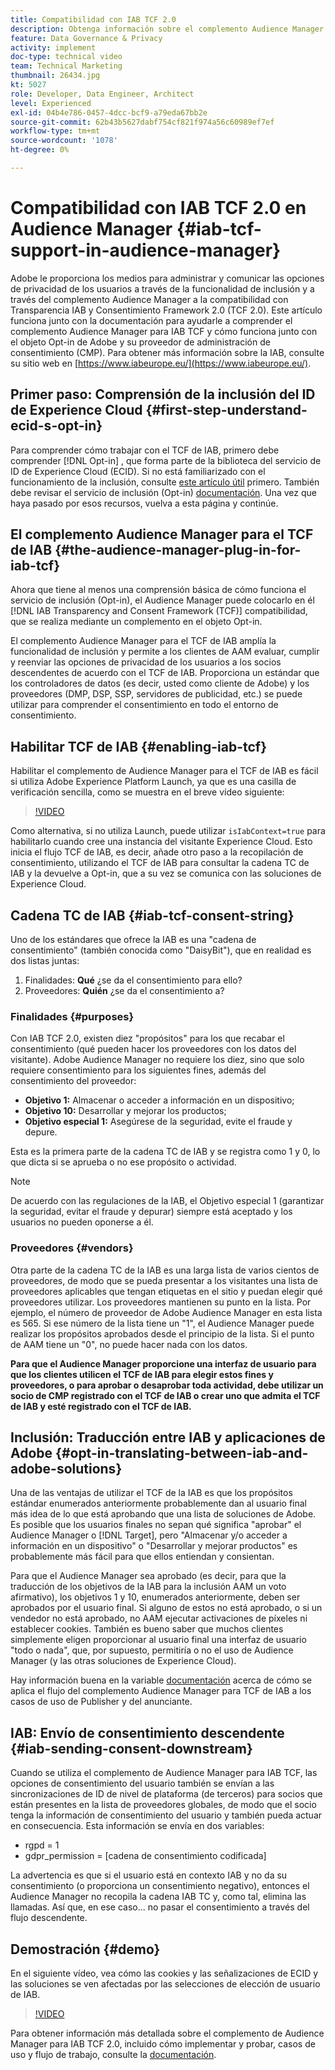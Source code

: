 ```yaml
---
title: Compatibilidad con IAB TCF 2.0
description: Obtenga información sobre el complemento Audience Manager a IAB TCF y cómo funciona con el objeto de inclusión de Adobe y su proveedor de administración de consentimiento (CMP).
feature: Data Governance & Privacy
activity: implement
doc-type: technical video
team: Technical Marketing
thumbnail: 26434.jpg
kt: 5027
role: Developer, Data Engineer, Architect
level: Experienced
exl-id: 04b4e786-0457-4dcc-bcf9-a79eda67bb2e
source-git-commit: 62b43b5627dabf754cf821f974a56c60989ef7ef
workflow-type: tm+mt
source-wordcount: '1078'
ht-degree: 0%

---
```


# Compatibilidad con IAB TCF 2.0 en Audience Manager {#iab-tcf-support-in-audience-manager}

Adobe le proporciona los medios para administrar y comunicar las opciones de privacidad de los usuarios a través de la funcionalidad de inclusión y a través del complemento Audience Manager a la compatibilidad con Transparencia IAB y Consentimiento Framework 2.0 (TCF 2.0). Este artículo funciona junto con la documentación para ayudarle a comprender el complemento Audience Manager para IAB TCF y cómo funciona junto con el objeto Opt-in de Adobe y su proveedor de administración de consentimiento (CMP). Para obtener más información sobre la IAB, consulte su sitio web en [https://www.iabeurope.eu/](https://www.iabeurope.eu/).

## Primer paso: Comprensión de la inclusión del ID de Experience Cloud {#first-step-understand-ecid-s-opt-in}

Para comprender cómo trabajar con el TCF de IAB, primero debe comprender [!DNL Opt-in] , que forma parte de la biblioteca del servicio de ID de Experience Cloud (ECID). Si no está familiarizado con el funcionamiento de la inclusión, consulte [este artículo útil](https://experienceleague.adobe.com/docs/core-services-learn/tutorials/id-service/use-opt-in-to-control-experience-cloud-activities-based-on-user-consent.html) primero. También debe revisar el servicio de inclusión (Opt-in) [documentación](https://experienceleague.adobe.com/docs/id-service/using/implementation/opt-in-service/optin-overview.html). Una vez que haya pasado por esos recursos, vuelva a esta página y continúe.

## El complemento Audience Manager para el TCF de IAB {#the-audience-manager-plug-in-for-iab-tcf}

Ahora que tiene al menos una comprensión básica de cómo funciona el servicio de inclusión (Opt-in), el Audience Manager puede colocarlo en él [!DNL IAB Transparency and Consent Framework (TCF)] compatibilidad, que se realiza mediante un complemento en el objeto Opt-in.

El complemento Audience Manager para el TCF de IAB amplía la funcionalidad de inclusión y permite a los clientes de AAM evaluar, cumplir y reenviar las opciones de privacidad de los usuarios a los socios descendentes de acuerdo con el TCF de IAB. Proporciona un estándar que los controladores de datos (es decir, usted como cliente de Adobe) y los proveedores (DMP, DSP, SSP, servidores de publicidad, etc.) se puede utilizar para comprender el consentimiento en todo el entorno de consentimiento.

## Habilitar TCF de IAB {#enabling-iab-tcf}

Habilitar el complemento de Audience Manager para el TCF de IAB es fácil si utiliza Adobe Experience Platform Launch, ya que es una casilla de verificación sencilla, como se muestra en el breve vídeo siguiente:

>[!VIDEO](https://video.tv.adobe.com/v/26433/?quality=12)

Como alternativa, si no utiliza Launch, puede utilizar `isIabContext=true` para habilitarlo cuando cree una instancia del visitante Experience Cloud. Esto inicia el flujo TCF de IAB, es decir, añade otro paso a la recopilación de consentimiento, utilizando el TCF de IAB para consultar la cadena TC de IAB y la devuelve a Opt-in, que a su vez se comunica con las soluciones de Experience Cloud.

## Cadena TC de IAB {#iab-tcf-consent-string}

Uno de los estándares que ofrece la IAB es una &quot;cadena de consentimiento&quot; (también conocida como &quot;DaisyBit&quot;), que en realidad es dos listas juntas:

1. Finalidades: **Qué** ¿se da el consentimiento para ello?
1. Proveedores: **Quién** ¿se da el consentimiento a?

### Finalidades {#purposes}

Con IAB TCF 2.0, existen diez &quot;propósitos&quot; para los que recabar el consentimiento (qué pueden hacer los proveedores con los datos del visitante). Adobe Audience Manager no requiere los diez, sino que solo requiere consentimiento para los siguientes fines, además del consentimiento del proveedor:

* **Objetivo 1:** Almacenar o acceder a información en un dispositivo;
* **Objetivo 10:** Desarrollar y mejorar los productos;
* **Objetivo especial 1:** Asegúrese de la seguridad, evite el fraude y depure.

Esta es la primera parte de la cadena TC de IAB y se registra como 1 y 0, lo que dicta si se aprueba o no ese propósito o actividad.

>[!NOTE]
>
>De acuerdo con las regulaciones de la IAB, el Objetivo especial 1 (garantizar la seguridad, evitar el fraude y depurar) siempre está aceptado y los usuarios no pueden oponerse a él.

### Proveedores {#vendors}

Otra parte de la cadena TC de la IAB es una larga lista de varios cientos de proveedores, de modo que se pueda presentar a los visitantes una lista de proveedores aplicables que tengan etiquetas en el sitio y puedan elegir qué proveedores utilizar. Los proveedores mantienen su punto en la lista. Por ejemplo, el número de proveedor de Adobe Audience Manager en esta lista es 565. Si ese número de la lista tiene un &quot;1&quot;, el Audience Manager puede realizar los propósitos aprobados desde el principio de la lista. Si el punto de AAM tiene un &quot;0&quot;, no puede hacer nada con los datos.

**Para que el Audience Manager proporcione una interfaz de usuario para que los clientes utilicen el TCF de IAB para elegir estos fines y proveedores, o para aprobar o desaprobar toda actividad, debe utilizar un socio de CMP registrado con el TCF de IAB o crear uno que admita el TCF de IAB y esté registrado con el TCF de IAB.**

## Inclusión: Traducción entre IAB y aplicaciones de Adobe {#opt-in-translating-between-iab-and-adobe-solutions}

Una de las ventajas de utilizar el TCF de la IAB es que los propósitos estándar enumerados anteriormente probablemente dan al usuario final más idea de lo que está aprobando que una lista de soluciones de Adobe. Es posible que los usuarios finales no sepan qué significa &quot;aprobar&quot; el Audience Manager o [!DNL Target], pero &quot;Almacenar y/o acceder a información en un dispositivo&quot; o &quot;Desarrollar y mejorar productos&quot; es probablemente más fácil para que ellos entiendan y consientan.

Para que el Audience Manager sea aprobado (es decir, para que la traducción de los objetivos de la IAB para la inclusión AAM un voto afirmativo), los objetivos 1 y 10, enumerados anteriormente, deben ser aprobados por el usuario final. Si alguno de estos no está aprobado, o si un vendedor no está aprobado, no AAM ejecutar activaciones de píxeles ni establecer cookies. También es bueno saber que muchos clientes simplemente eligen proporcionar al usuario final una interfaz de usuario &quot;todo o nada&quot;, que, por supuesto, permitiría o no el uso de Audience Manager (y las otras soluciones de Experience Cloud).

Hay información buena en la variable [documentación](https://experienceleague.adobe.com/docs/audience-manager/user-guide/overview/data-privacy/consent-management/aam-iab-plugin.html?lang=en) acerca de cómo se aplica el flujo del complemento Audience Manager para TCF de IAB a los casos de uso de Publisher y del anunciante.

## IAB: Envío de consentimiento descendente {#iab-sending-consent-downstream}

Cuando se utiliza el complemento de Audience Manager para IAB TCF, las opciones de consentimiento del usuario también se envían a las sincronizaciones de ID de nivel de plataforma (de terceros) para socios que están presentes en la lista de proveedores globales, de modo que el socio tenga la información de consentimiento del usuario y también pueda actuar en consecuencia. Esta información se envía en dos variables:

* rgpd = 1
* gdpr_permission = [cadena de consentimiento codificada]

La advertencia es que si el usuario está en contexto IAB y no da su consentimiento (o proporciona un consentimiento negativo), entonces el Audience Manager no recopila la cadena IAB TC y, como tal, elimina las llamadas. Así que, en ese caso... no pasar el consentimiento a través del flujo descendente.

## Demostración {#demo}

En el siguiente vídeo, vea cómo las cookies y las señalizaciones de ECID y las soluciones se ven afectadas por las selecciones de elección de usuario de IAB.

>[!VIDEO](https://video.tv.adobe.com/v/26434/?quality=12)

Para obtener información más detallada sobre el complemento de Audience Manager para IAB TCF 2.0, incluido cómo implementar y probar, casos de uso y flujo de trabajo, consulte la [documentación](https://experienceleague.adobe.com/docs/audience-manager/user-guide/overview/data-privacy/consent-management/aam-iab-plugin.html).
